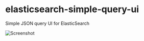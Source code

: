 elasticsearch-simple-query-ui
=============================

Simple JSON query UI for ElasticSearch

![Screenshot](https://raw.github.com/michael-bouvy/elasticsearch-simple-query-ui/master/screenshot.jpg "UI screenshot")
